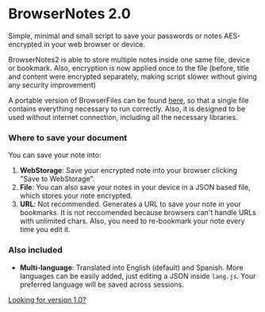 
# BrowserNotes 2.0
Simple, minimal and small script to save your passwords or notes AES-encrypted in your web browser or device.

BrowserNotes2 is able to store multiple notes inside one same file, device or bookmark. Also, encryption is now applied once to the file (before, title and content were encrypted separately, making script slower without giving any security improvement)

A portable version of BrowserFiles can be found [here](https://github.com/mesacarlos/BrowserNotes/releases), so that a single file contains everything necessary to run correctly. Also, it is designed to be used without internet connection, including all the necessary libraries.

### Where to save your document
You can save your note into:

 1. **WebStorage**: Save your encrypted note into your browser clicking "Save to WebStorage".
 2. **File**: You can also save your notes in your device in a JSON based file, which stores your note encrypted.
 3. **URL**: Not recommended. Generates a URL to save your note in your bookmarks. It is not reccomended because browsers can't handle URLs with unlimited chars. Also, you need to re-bookmark your note every time you edit it.

### Also included

 - **Multi-language**: Translated into English (default) and Spanish. More languages can be easily added, just editing a JSON inside `lang.js`. Your preferred language will be saved across sessions.

[Looking for version 1.0?](https://github.com/mesacarlos/BrowserNotes/tree/5d8bab827ce6c68a66584a10e4acf6e0c47f5b7c)

